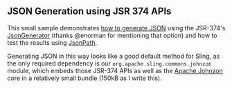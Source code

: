 JSON Generation using JSR 374 APIs
---

This small sample demonstrates
[how to generate JSON](./src/test/java/org/apache/sling/samples/json/generation/JsonGenerationTest.java)
using the JSR-374's
[JsonGenerator](https://javadoc.io/doc/javax.json/javax.json-api/latest/javax/json/stream/JsonGenerator.html)
(thanks @enorman for mentioning that option) and how to test 
the results using [JsonPath](https://github.com/json-path/JsonPath).

Generating JSON in this way looks like a good default method for Sling, as
the only required dependency is our `org.apache.sling.commons.johnzon` module,
which embeds those JSR-374 APIs as well as the [Apache Johnzon](https://johnzon.apache.org/) 
core in a relatively small bundle (150kB as I write this).
